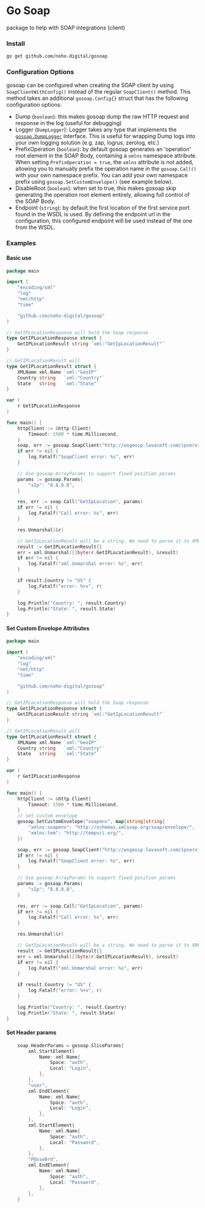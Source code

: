 # Go Soap

package to help with SOAP integrations (client)

### Install

```bash
go get github.com/noho-digital/gosoap
```

### Configuration Options

gosoap can be configured when creating the SOAP client by using `SoapClientWithConfig()`
instead of the regular `SoapClient()` method. This method takes an additional `gosoap.Config{}`
struct that has the following configuration options:

- Dump (`boolean`): this makes gosoap dump the raw HTTP request and response in the log (useful for debugging)
- Logger (`DumpLogger`): Logger takes any type that implements the [`gosoap.DumpLogger`](https://github.com/Siteminds/gosoap/blob/master/soap.go#L29) interface. This is useful for wrapping Dump logs into your own logging solution (e.g. zap, logrus, zerolog, etc.)
- PrefixOperation (`boolean`): by default gosoap generates an 'operation' root element in the SOAP Body, containing a `xmlns` namespace attribute. When setting `PrefixOperation = true`, the `xmlns` attribute is not added, allowing you to manually prefix the operation name in the `gosoap.Call()` with your own namespace prefix. You can add your own namespace prefix using `gosoap.SetCustomEnvelope()` (see example below).
- DisableRoot (`boolean`): when set to true, this makes gosoap skip generating the operation root element entirely, allowing full control of the SOAP Body.
- Endpoint (`string`): by default the first location of the first service port found in the WSDL is used. By defining the endpoint url in the configuration, this configured endpoint will be used instead of the one from the WSDL.

### Examples

#### Basic use

```go
package main

import (
	"encoding/xml"
	"log"
	"net/http"
	"time"

	"github.com/noho-digital/gosoap"
)

// GetIPLocationResponse will hold the Soap response
type GetIPLocationResponse struct {
	GetIPLocationResult string `xml:"GetIpLocationResult"`
}

// GetIPLocationResult will
type GetIPLocationResult struct {
	XMLName xml.Name `xml:"GeoIP"`
	Country string   `xml:"Country"`
	State   string   `xml:"State"`
}

var (
	r GetIPLocationResponse
)

func main() {
	httpClient := &http.Client{
		Timeout: 1500 * time.Millisecond,
	}
	soap, err := gosoap.SoapClient("http://wsgeoip.lavasoft.com/ipservice.asmx?WSDL", httpClient)
	if err != nil {
		log.Fatalf("SoapClient error: %s", err)
	}

	// Use gosoap.ArrayParams to support fixed position params
	params := gosoap.Params{
		"sIp": "8.8.8.8",
	}

	res, err := soap.Call("GetIpLocation", params)
	if err != nil {
		log.Fatalf("Call error: %s", err)
	}

	res.Unmarshal(&r)

	// GetIpLocationResult will be a string. We need to parse it to XML
	result := GetIPLocationResult{}
	err = xml.Unmarshal([]byte(r.GetIPLocationResult), &result)
	if err != nil {
		log.Fatalf("xml.Unmarshal error: %s", err)
	}

	if result.Country != "US" {
		log.Fatalf("error: %+v", r)
	}

	log.Println("Country: ", result.Country)
	log.Println("State: ", result.State)
}
```

#### Set Custom Envelope Attributes

```go
package main

import (
	"encoding/xml"
	"log"
	"net/http"
	"time"

	"github.com/noho-digital/gosoap"
)

// GetIPLocationResponse will hold the Soap response
type GetIPLocationResponse struct {
	GetIPLocationResult string `xml:"GetIpLocationResult"`
}

// GetIPLocationResult will
type GetIPLocationResult struct {
	XMLName xml.Name `xml:"GeoIP"`
	Country string   `xml:"Country"`
	State   string   `xml:"State"`
}

var (
	r GetIPLocationResponse
)

func main() {
	httpClient := &http.Client{
		Timeout: 1500 * time.Millisecond,
	}
	// set custom envelope
    gosoap.SetCustomEnvelope("soapenv", map[string]string{
		"xmlns:soapenv": "http://schemas.xmlsoap.org/soap/envelope/",
		"xmlns:tem": "http://tempuri.org/",
    })

	soap, err := gosoap.SoapClient("http://wsgeoip.lavasoft.com/ipservice.asmx?WSDL", httpClient)
	if err != nil {
		log.Fatalf("SoapClient error: %s", err)
	}

	// Use gosoap.ArrayParams to support fixed position params
	params := gosoap.Params{
		"sIp": "8.8.8.8",
	}

	res, err := soap.Call("GetIpLocation", params)
	if err != nil {
		log.Fatalf("Call error: %s", err)
	}

	res.Unmarshal(&r)

	// GetIpLocationResult will be a string. We need to parse it to XML
	result := GetIPLocationResult{}
	err = xml.Unmarshal([]byte(r.GetIPLocationResult), &result)
	if err != nil {
		log.Fatalf("xml.Unmarshal error: %s", err)
	}

	if result.Country != "US" {
		log.Fatalf("error: %+v", r)
	}

	log.Println("Country: ", result.Country)
	log.Println("State: ", result.State)
}
```

#### Set Header params

```go
	soap.HeaderParams = gosoap.SliceParams{
		xml.StartElement{
			Name: xml.Name{
				Space: "auth",
				Local: "Login",
			},
		},
		"user",
		xml.EndElement{
			Name: xml.Name{
				Space: "auth",
				Local: "Login",
			},
		},
		xml.StartElement{
			Name: xml.Name{
				Space: "auth",
				Local: "Password",
			},
		},
		"P@ssw0rd",
		xml.EndElement{
			Name: xml.Name{
				Space: "auth",
				Local: "Password",
			},
		},
	}
```
